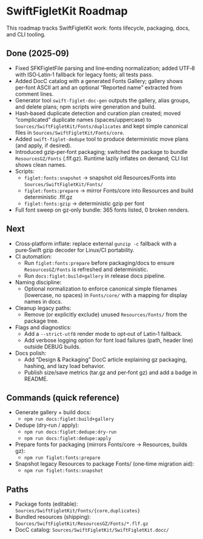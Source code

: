 # SwiftFigletKit Roadmap

This roadmap tracks SwiftFigletKit work: fonts lifecycle, packaging, docs, and CLI tooling.

## Done (2025‑09)

- Fixed SFKFigletFile parsing and line‑ending normalization; added UTF‑8 with ISO‑Latin‑1 fallback for legacy fonts; all tests pass.
- Added DocC catalog with a generated Fonts Gallery; gallery shows per‑font ASCII art and an optional “Reported name” extracted from comment lines.
- Generator tool `swift-figlet-doc-gen` outputs the gallery, alias groups, and delete plans; npm scripts wire generation and build.
- Hash‑based duplicate detection and curation plan created; moved “complicated” duplicate names (spaces/uppercase) to `Sources/SwiftFigletKit/Fonts/duplicates` and kept simple canonical files in `Sources/SwiftFigletKit/Fonts/core`.
- Added `swift-figlet-dedupe` tool to produce deterministic move plans (and apply, if desired).
- Introduced gzip‑per‑font packaging; switched the package to bundle `ResourcesGZ/Fonts` (.flf.gz). Runtime lazily inflates on demand; CLI list shows clean names.
- Scripts:
  - `figlet:fonts:snapshot` → snapshot old Resources/Fonts into `Sources/SwiftFigletKit/Fonts/`
  - `figlet:fonts:prepare` → mirror Fonts/core into Resources and build deterministic .flf.gz
  - `figlet:fonts:gzip` → deterministic gzip per font
- Full font sweep on gz‑only bundle: 365 fonts listed, 0 broken renders.

## Next

- Cross‑platform inflate: replace external `gunzip -c` fallback with a pure‑Swift gzip decoder for Linux/CI portability.
- CI automation:
  - Run `figlet:fonts:prepare` before packaging/docs to ensure `ResourcesGZ/Fonts` is refreshed and deterministic.
  - Run `docs:figlet:build+gallery` in release docs pipeline.
- Naming discipline:
  - Optional normalization to enforce canonical simple filenames (lowercase, no spaces) in `Fonts/core/` with a mapping for display names in docs.
- Cleanup legacy paths:
  - Remove (or explicitly exclude) unused `Resources/Fonts/` from the package tree.
- Flags and diagnostics:
  - Add a `--strict-utf8` render mode to opt‑out of Latin‑1 fallback.
  - Add verbose logging option for font load failures (path, header line) outside DEBUG builds.
- Docs polish:
  - Add “Design & Packaging” DocC article explaining gz packaging, hashing, and lazy load behavior.
  - Publish size/save metrics (tar.gz and per‑font gz) and add a badge in README.

## Commands (quick reference)

- Generate gallery + build docs:
  - `npm run docs:figlet:build+gallery`
- Dedupe (dry‑run / apply):
  - `npm run docs:figlet:dedupe:dry-run`
  - `npm run docs:figlet:dedupe:apply`
- Prepare fonts for packaging (mirrors Fonts/core → Resources, builds gz):
  - `npm run figlet:fonts:prepare`
- Snapshot legacy Resources to package Fonts/ (one‑time migration aid):
  - `npm run figlet:fonts:snapshot`

## Paths

- Package fonts (editable): `Sources/SwiftFigletKit/Fonts/{core,duplicates}`
- Bundled resources (shipping): `Sources/SwiftFigletKit/ResourcesGZ/Fonts/*.flf.gz`
- DocC catalog: `Sources/SwiftFigletKit/SwiftFigletKit.docc/`
